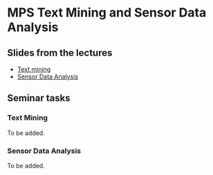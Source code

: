# MPS Text Mining and Sensor Data Analysis

## Slides from the lectures

- [Text mining](TextMiningMPS_Nov2016.pdf)
- [Sensor Data Analysis](SensorAnalytics_November2016.pdf)

## Seminar tasks

### Text Mining

To be added.

### Sensor Data Analysis

To be added.